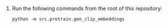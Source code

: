 1. Run the following commands from the root of this repository:
   ```
   python -m src.pretrain.gen_clip_embeddings
   ```
